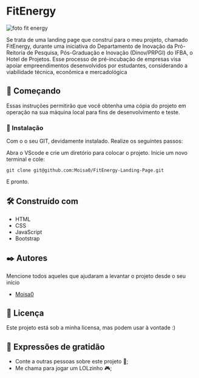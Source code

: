 # FitEnergy

![foto fit energy](https://github.com/Moisa0/FitEnergy-Landing-Page/assets/95927203/e5773507-1540-44a5-85bc-6707dd799e13)

Se trata de uma landing page que construí para o meu projeto, chamado FitEnergy, durante uma iniciativa do Departamento de Inovação da Pró-Reitoria de Pesquisa, Pós-Graduação e Inovação (Dinov/PRPGI) do IFBA, o Hotel de Projetos. Esse processo de pré-incubação de empresas visa apoiar empreendimentos desenvolvidos por estudantes, considerando a viabilidade técnica, econômica e mercadológica

## 🚀 Começando

Essas instruções permitirão que você obtenha uma cópia do projeto em operação na sua máquina local para fins de desenvolvimento e teste.


### 🔧 Instalação

Com o o seu GIT, devidamente instalado. Realize os seguintes passos:

Abra o VScode e crie um diretório para colocar o projeto. Inicie um novo terminal e cole:

```
git clone git@github.com:Moisa0/FitEnergy-Landing-Page.git
```

E pronto.




## 🛠️ Construído com

* HTML
* CSS
* JavaScript
* Bootstrap


## ✒️ Autores

Mencione todos aqueles que ajudaram a levantar o projeto desde o seu início

* [Moisa0](https://github.com/Moisa0)

## 📄 Licença

Este projeto está sob a minha licensa, mas podem usar à vontade :)

## 🎁 Expressões de gratidão

* Conte a outras pessoas sobre este projeto 📢;
* Me chama para jogar um LOLzinho 🎮;

